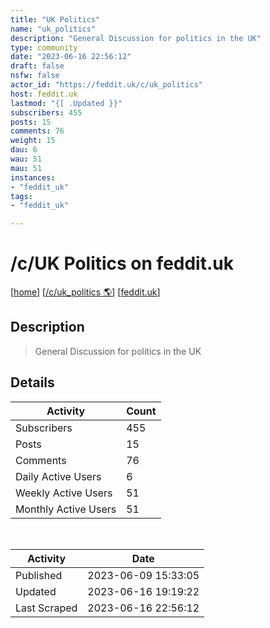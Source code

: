 ```yaml
---
title: "UK Politics" 
name: "uk_politics"
description: "General Discussion for politics in the UK"
type: community
date: "2023-06-16 22:56:12"
draft: false
nsfw: false
actor_id: "https://feddit.uk/c/uk_politics"
host: feddit.uk
lastmod: "{[ .Updated }}"
subscribers: 455
posts: 15
comments: 76
weight: 15
dau: 6
wau: 51
mau: 51
instances:
- "feddit_uk"
tags: 
- "feddit_uk"

---
```


# /c/UK Politics on feddit.uk

[[home](/)]
[[/c/uk_politics 🌎](https://feddit.uk/c/uk_politics)]
[[feddit.uk](/instances/feddit_uk)]


## Description 

<blockquote class="description">
General Discussion for politics in the UK
</blockquote>


## Details

| Activity | Count  |
|----------------------|---|
| Subscribers          | 455 |
| Posts                | 15  |
| Comments             | 76  |
| Daily Active Users   | 6  |
| Weekly Active Users  | 51  |
| Monthly Active Users | 51  |

<br>

| Activity | Date |
|----------------------|---|
| Published            | 2023-06-09 15:33:05 |
| Updated              | 2023-06-16 19:19:22 |
| Last Scraped         | 2023-06-16 22:56:12 |
